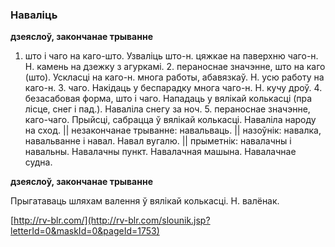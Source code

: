 ### Наваліць
**дзеяслоў, закончанае трыванне**

1. што і чаго на каго-што. Узваліць што-н. цяжкае на паверхню чаго-н. Н. камень на дзежку з агуркамі. 2. пераноснае значэнне, што на каго (што). Ускласці на каго-н. многа работы, абавязкаў. Н. усю работу на каго-н. З. чаго. Накідаць у беспарадку многа чаго-н. Н. кучу дроў. 4. безасабовая форма, што і чаго. Нападаць у вялікай колькасці (пра лісце, снег і пад.). Наваліла снегу за ноч. 5. пераноснае значэнне, каго-чаго. Прыйсці, сабрацца ў вялікай колькасці. Наваліла народу на сход. || незакончанае трыванне: навальваць. || назоўнік: навалка, навальванне і навал. Навал вугалю. || прыметнік: навалачны і навальны. Навалачны пункт. Навалачная машына. Навалачнае судна.

**дзеяслоў, закончанае трыванне**

Прыгатаваць шляхам валення ў вялікай колькасці. Н. валёнак.

<a rel="author">[http://rv-blr.com/](http://rv-blr.com/slounik.jsp?letterId=0&maskId=0&pageId=1753)</a>

